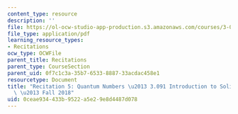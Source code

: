```yaml
---
content_type: resource
description: ''
file: https://ol-ocw-studio-app-production.s3.amazonaws.com/courses/3-091-introduction-to-solid-state-chemistry-fall-2018/0ceae934433b9522a5e29e8d4487d078_MIT3_091F18_REC5.pdf
file_type: application/pdf
learning_resource_types:
- Recitations
ocw_type: OCWFile
parent_title: Recitations
parent_type: CourseSection
parent_uid: 0f7c1c3a-35b7-6533-8887-33acdac458e1
resourcetype: Document
title: "Recitation 5: Quantum Numbers \u2013 3.091 Introduction to Solid-State Chemistry\
  \ \u2013 Fall 2018"
uid: 0ceae934-433b-9522-a5e2-9e8d4487d078
---
```

